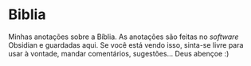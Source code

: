 # Biblia
 Minhas anotações sobre a Bíblia. As anotações são feitas no *software* Obsidian e guardadas aqui. Se você está vendo isso, sinta-se livre para usar à vontade, mandar comentários, sugestões... Deus abençoe :)
